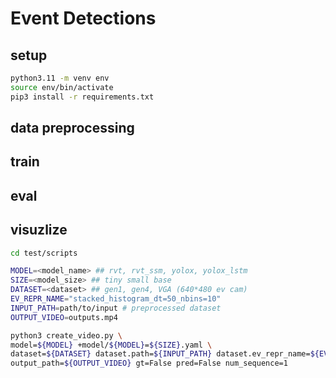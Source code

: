 # Event Detections

## setup

```bash
python3.11 -m venv env
source env/bin/activate
pip3 install -r requirements.txt
```

## data preprocessing

## train

## eval

## visuzlize
```bash
cd test/scripts

MODEL=<model_name> ## rvt, rvt_ssm, yolox, yolox_lstm
SIZE=<model_size> ## tiny small base
DATASET=<dataset> ## gen1, gen4, VGA (640*480 ev cam)
EV_REPR_NAME="stacked_histogram_dt=50_nbins=10"
INPUT_PATH=path/to/input # preprocessed dataset
OUTPUT_VIDEO=outputs.mp4

python3 create_video.py \
model=${MODEL} +model/${MODEL}=${SIZE}.yaml \
dataset=${DATASET} dataset.path=${INPUT_PATH} dataset.ev_repr_name=${EV_REPR_NAME} \
output_path=${OUTPUT_VIDEO} gt=False pred=False num_sequence=1
```